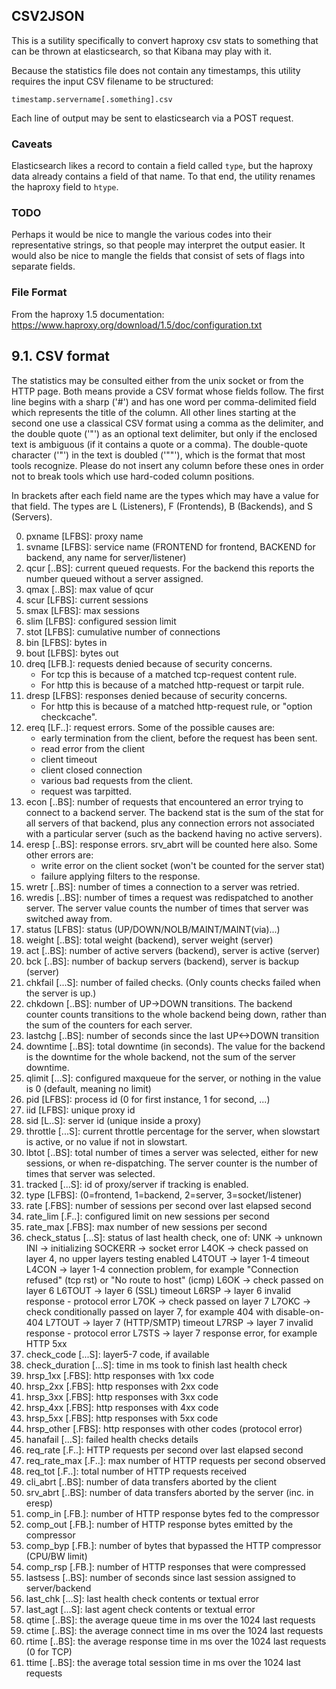 ## CSV2JSON

This is a sutility specifically to convert haproxy csv stats to something
that can be thrown at elasticsearch, so that Kibana may play with it.

Because the statistics file does not contain any timestamps, this utility
requires the input CSV filename to be structured:

```
timestamp.servername[.something].csv
```

Each line of output may be sent to elasticsearch via a POST request.

### Caveats

Elasticsearch likes a record to contain a field called `type`, but the haproxy
data already contains a field of that name. To that end, the utility renames
the haproxy field to `htype`.

### TODO

Perhaps it would be nice to mangle the various codes into their representative
strings, so that people may interpret the output easier. It would also be nice
to mangle the fields that consist of sets of flags into separate fields.

### File Format

From the haproxy 1.5 documentation: https://www.haproxy.org/download/1.5/doc/configuration.txt

9.1. CSV format
---------------

The statistics may be consulted either from the unix socket or from the HTTP
page. Both means provide a CSV format whose fields follow. The first line
begins with a sharp ('#') and has one word per comma-delimited field which
represents the title of the column. All other lines starting at the second one
use a classical CSV format using a comma as the delimiter, and the double quote
('"') as an optional text delimiter, but only if the enclosed text is ambiguous
(if it contains a quote or a comma). The double-quote character ('"') in the
text is doubled ('""'), which is the format that most tools recognize. Please
do not insert any column before these ones in order not to break tools which
use hard-coded column positions.

In brackets after each field name are the types which may have a value for
that field. The types are L (Listeners), F (Frontends), B (Backends), and
S (Servers).

  0. pxname [LFBS]: proxy name
  1. svname [LFBS]: service name (FRONTEND for frontend, BACKEND for backend,
     any name for server/listener)
  2. qcur [..BS]: current queued requests. For the backend this reports the
     number queued without a server assigned.
  3. qmax [..BS]: max value of qcur
  4. scur [LFBS]: current sessions
  5. smax [LFBS]: max sessions
  6. slim [LFBS]: configured session limit
  7. stot [LFBS]: cumulative number of connections
  8. bin [LFBS]: bytes in
  9. bout [LFBS]: bytes out
 10. dreq [LFB.]: requests denied because of security concerns.
     - For tcp this is because of a matched tcp-request content rule.
     - For http this is because of a matched http-request or tarpit rule.
 11. dresp [LFBS]: responses denied because of security concerns.
     - For http this is because of a matched http-request rule, or
       "option checkcache".
 12. ereq [LF..]: request errors. Some of the possible causes are:
     - early termination from the client, before the request has been sent.
     - read error from the client
     - client timeout
     - client closed connection
     - various bad requests from the client.
     - request was tarpitted.
 13. econ [..BS]: number of requests that encountered an error trying to
     connect to a backend server. The backend stat is the sum of the stat
     for all servers of that backend, plus any connection errors not
     associated with a particular server (such as the backend having no
     active servers).
 14. eresp [..BS]: response errors. srv_abrt will be counted here also.
     Some other errors are:
     - write error on the client socket (won't be counted for the server stat)
     - failure applying filters to the response.
 15. wretr [..BS]: number of times a connection to a server was retried.
 16. wredis [..BS]: number of times a request was redispatched to another
     server. The server value counts the number of times that server was
     switched away from.
 17. status [LFBS]: status (UP/DOWN/NOLB/MAINT/MAINT(via)...)
 18. weight [..BS]: total weight (backend), server weight (server)
 19. act [..BS]: number of active servers (backend), server is active (server)
 20. bck [..BS]: number of backup servers (backend), server is backup (server)
 21. chkfail [...S]: number of failed checks. (Only counts checks failed when
     the server is up.)
 22. chkdown [..BS]: number of UP->DOWN transitions. The backend counter counts
     transitions to the whole backend being down, rather than the sum of the
     counters for each server.
 23. lastchg [..BS]: number of seconds since the last UP<->DOWN transition
 24. downtime [..BS]: total downtime (in seconds). The value for the backend
     is the downtime for the whole backend, not the sum of the server downtime.
 25. qlimit [...S]: configured maxqueue for the server, or nothing in the
     value is 0 (default, meaning no limit)
 26. pid [LFBS]: process id (0 for first instance, 1 for second, ...)
 27. iid [LFBS]: unique proxy id
 28. sid [L..S]: server id (unique inside a proxy)
 29. throttle [...S]: current throttle percentage for the server, when
     slowstart is active, or no value if not in slowstart.
 30. lbtot [..BS]: total number of times a server was selected, either for new
     sessions, or when re-dispatching. The server counter is the number
     of times that server was selected.
 31. tracked [...S]: id of proxy/server if tracking is enabled.
 32. type [LFBS]: (0=frontend, 1=backend, 2=server, 3=socket/listener)
 33. rate [.FBS]: number of sessions per second over last elapsed second
 34. rate_lim [.F..]: configured limit on new sessions per second
 35. rate_max [.FBS]: max number of new sessions per second
 36. check_status [...S]: status of last health check, one of:
        UNK     -> unknown
        INI     -> initializing
        SOCKERR -> socket error
        L4OK    -> check passed on layer 4, no upper layers testing enabled
        L4TOUT  -> layer 1-4 timeout
        L4CON   -> layer 1-4 connection problem, for example
                   "Connection refused" (tcp rst) or "No route to host" (icmp)
        L6OK    -> check passed on layer 6
        L6TOUT  -> layer 6 (SSL) timeout
        L6RSP   -> layer 6 invalid response - protocol error
        L7OK    -> check passed on layer 7
        L7OKC   -> check conditionally passed on layer 7, for example 404 with
                   disable-on-404
        L7TOUT  -> layer 7 (HTTP/SMTP) timeout
        L7RSP   -> layer 7 invalid response - protocol error
        L7STS   -> layer 7 response error, for example HTTP 5xx
 37. check_code [...S]: layer5-7 code, if available
 38. check_duration [...S]: time in ms took to finish last health check
 39. hrsp_1xx [.FBS]: http responses with 1xx code
 40. hrsp_2xx [.FBS]: http responses with 2xx code
 41. hrsp_3xx [.FBS]: http responses with 3xx code
 42. hrsp_4xx [.FBS]: http responses with 4xx code
 43. hrsp_5xx [.FBS]: http responses with 5xx code
 44. hrsp_other [.FBS]: http responses with other codes (protocol error)
 45. hanafail [...S]: failed health checks details
 46. req_rate [.F..]: HTTP requests per second over last elapsed second
 47. req_rate_max [.F..]: max number of HTTP requests per second observed
 48. req_tot [.F..]: total number of HTTP requests received
 49. cli_abrt [..BS]: number of data transfers aborted by the client
 50. srv_abrt [..BS]: number of data transfers aborted by the server
     (inc. in eresp)
 51. comp_in [.FB.]: number of HTTP response bytes fed to the compressor
 52. comp_out [.FB.]: number of HTTP response bytes emitted by the compressor
 53. comp_byp [.FB.]: number of bytes that bypassed the HTTP compressor
     (CPU/BW limit)
 54. comp_rsp [.FB.]: number of HTTP responses that were compressed
 55. lastsess [..BS]: number of seconds since last session assigned to
     server/backend
 56. last_chk [...S]: last health check contents or textual error
 57. last_agt [...S]: last agent check contents or textual error
 58. qtime [..BS]: the average queue time in ms over the 1024 last requests
 59. ctime [..BS]: the average connect time in ms over the 1024 last requests
 60. rtime [..BS]: the average response time in ms over the 1024 last requests
     (0 for TCP)
 61. ttime [..BS]: the average total session time in ms over the 1024 last
     requests
